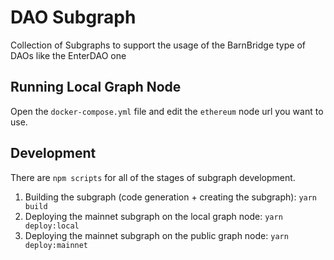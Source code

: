 # DAO Subgraph

Collection of Subgraphs to support the usage of the BarnBridge type of DAOs like the EnterDAO one

## Running Local Graph Node

Open the `docker-compose.yml` file and edit the `ethereum` node url you want to use. 

## Development

There are `npm scripts` for all of the stages of subgraph development.

1. Building the subgraph (code generation + creating the subgraph): `yarn build`
2. Deploying the mainnet subgraph on the local graph node: `yarn deploy:local`
3. Deploying the mainnet subgraph on the public graph node: `yarn deploy:mainnet`
